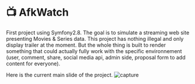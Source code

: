 #  :tv: AfkWatch

First project using Symfony2.8.
The goal is to simulate a streaming web site presenting Movies & Series data.
This project has nothing illegal and only display trailer at the moment.
But the whole thing is built to render something that could actually fully work with the specific environnement (user, comment, share, social media api, admin side, proposal form to add content for everyone).

Here is the current main slide of the project.
![capture](https://cloud.githubusercontent.com/assets/25102672/24936197/7b4b0258-1f27-11e7-98e0-8061a1322698.PNG)

